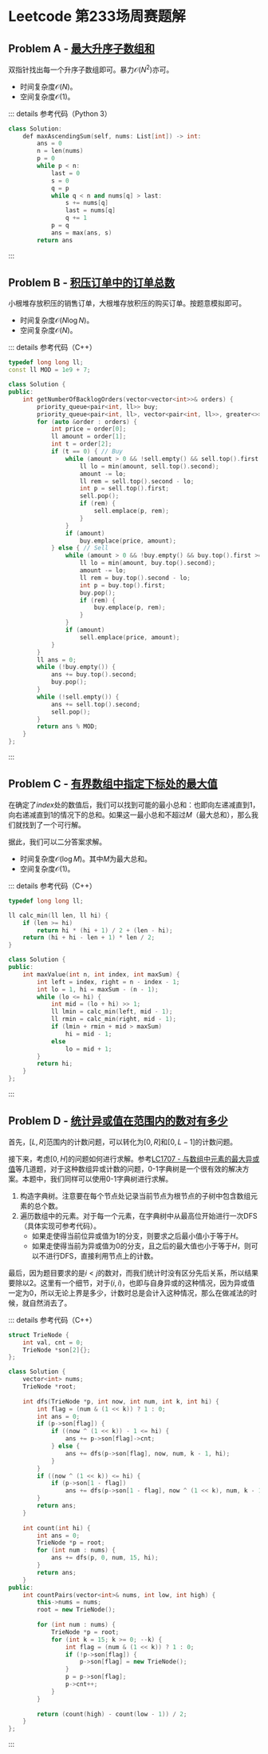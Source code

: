# Leetcode 第233场周赛题解

## Problem A - [最大升序子数组和](https://leetcode-cn.com/problems/maximum-ascending-subarray-sum/)

双指针找出每一个升序子数组即可。暴力$\mathcal{O}(N^2)$亦可。

- 时间复杂度$\mathcal{O}(N)$。
- 空间复杂度$\mathcal{O}(1)$。

::: details 参考代码（Python 3）

```cpp
class Solution:
    def maxAscendingSum(self, nums: List[int]) -> int:
        ans = 0
        n = len(nums)
        p = 0
        while p < n:
            last = 0
            s = 0
            q = p
            while q < n and nums[q] > last:
                s += nums[q]
                last = nums[q]
                q += 1
            p = q
            ans = max(ans, s)
        return ans
```

:::

## Problem B - [积压订单中的订单总数](https://leetcode-cn.com/problems/number-of-orders-in-the-backlog/)

小根堆存放积压的销售订单，大根堆存放积压的购买订单。按题意模拟即可。

- 时间复杂度$\mathcal{O}(N\log N)$。
- 空间复杂度$\mathcal{O}(N)$。

::: details 参考代码（C++）

```cpp
typedef long long ll;
const ll MOD = 1e9 + 7;

class Solution {
public:
    int getNumberOfBacklogOrders(vector<vector<int>>& orders) {
        priority_queue<pair<int, ll>> buy;
        priority_queue<pair<int, ll>, vector<pair<int, ll>>, greater<>> sell;
        for (auto &order : orders) {
            int price = order[0];
            ll amount = order[1];
            int t = order[2];
            if (t == 0) { // Buy
                while (amount > 0 && !sell.empty() && sell.top().first <= price) {
                    ll lo = min(amount, sell.top().second);
                    amount -= lo;
                    ll rem = sell.top().second - lo;
                    int p = sell.top().first;
                    sell.pop();
                    if (rem) {
                        sell.emplace(p, rem);
                    }
                }
                if (amount)
                    buy.emplace(price, amount);
            } else { // Sell
                while (amount > 0 && !buy.empty() && buy.top().first >= price) {
                    ll lo = min(amount, buy.top().second);
                    amount -= lo;
                    ll rem = buy.top().second - lo;
                    int p = buy.top().first;
                    buy.pop();
                    if (rem) {
                        buy.emplace(p, rem);
                    }
                }
                if (amount)
                    sell.emplace(price, amount);
            }
        }
        ll ans = 0;
        while (!buy.empty()) {
            ans += buy.top().second;
            buy.pop();
        }
        while (!sell.empty()) {
            ans += sell.top().second;
            sell.pop();
        }
        return ans % MOD;
    }
};
```

:::

## Problem C - [有界数组中指定下标处的最大值](https://leetcode-cn.com/problems/maximum-value-at-a-given-index-in-a-bounded-array/)

在确定了$index$处的数值后，我们可以找到可能的最小总和：也即向左递减直到$1$，向右递减直到$1$的情况下的总和。如果这一最小总和不超过$M$（最大总和），那么我们就找到了一个可行解。

据此，我们可以二分答案求解。

- 时间复杂度$\mathcal{O}(\log M)$。其中$M$为最大总和。
- 空间复杂度$\mathcal{O}(1)$。

::: details 参考代码（C++）

```cpp
typedef long long ll;

ll calc_min(ll len, ll hi) {
    if (len >= hi)
        return hi * (hi + 1) / 2 + (len - hi);
    return (hi + hi - len + 1) * len / 2;
}

class Solution {
public:
    int maxValue(int n, int index, int maxSum) {
        int left = index, right = n - index - 1;
        int lo = 1, hi = maxSum - (n - 1);
        while (lo <= hi) {
            int mid = (lo + hi) >> 1;
            ll lmin = calc_min(left, mid - 1);
            ll rmin = calc_min(right, mid - 1);
            if (lmin + rmin + mid > maxSum)
                hi = mid - 1;
            else
                lo = mid + 1;
        }
        return hi;
    }
};
```

:::

## Problem D - [统计异或值在范围内的数对有多少](https://leetcode-cn.com/problems/count-pairs-with-xor-in-a-range/)

首先，$[L,R]$范围内的计数问题，可以转化为$[0,R]$和$[0,L-1]$的计数问题。

接下来，考虑$[0,H]$的问题如何进行求解。参考[LC1707 -  与数组中元素的最大异或值](https://leetcode-cn.com/problems/maximum-xor-with-an-element-from-array/)等几道题，对于这种数组异或计数的问题，0-1字典树是一个很有效的解决方案。本题中，我们同样可以使用0-1字典树进行求解。

1. 构造字典树。注意要在每个节点处记录当前节点为根节点的子树中包含数组元素的总个数。
2. 遍历数组中的元素。对于每一个元素，在字典树中从最高位开始进行一次DFS（具体实现可参考代码）。
    - 如果走使得当前位异或值为$1$的分支，则要求之后最小值小于等于$H$。
    - 如果走使得当前为异或值为$0$的分支，且之后的最大值也小于等于$H$，则可以不进行DFS，直接利用节点上的计数。

最后，因为题目要求的是$i<j$的数对，而我们统计时没有区分先后关系，所以结果要除以$2$。这里有一个细节，对于$(i,i)$，也即与自身异或的这种情况，因为异或值一定为$0$，所以无论上界是多少，计数时总是会计入这种情况，那么在做减法的时候，就自然消去了。

::: details 参考代码（C++）

```cpp
struct TrieNode {
    int val, cnt = 0;
    TrieNode *son[2]{};
};

class Solution {
    vector<int> nums;
    TrieNode *root;
    
    int dfs(TrieNode *p, int now, int num, int k, int hi) {
        int flag = (num & (1 << k)) ? 1 : 0;
        int ans = 0;
        if (p->son[flag]) {
            if ((now ^ (1 << k)) - 1 <= hi) {
                ans += p->son[flag]->cnt;
            } else {
                ans += dfs(p->son[flag], now, num, k - 1, hi);
            }
        }
        if ((now ^ (1 << k)) <= hi) {
            if (p->son[1 - flag])
                ans += dfs(p->son[1 - flag], now ^ (1 << k), num, k - 1, hi);
        }
        return ans;
    }
    
    int count(int hi) {
        int ans = 0;
        TrieNode *p = root;
        for (int num : nums) {
            ans += dfs(p, 0, num, 15, hi);
        }
        return ans;
    }
public:
    int countPairs(vector<int>& nums, int low, int high) {
        this->nums = nums;
        root = new TrieNode();
        
        for (int num : nums) {
            TrieNode *p = root;
            for (int k = 15; k >= 0; --k) {
                int flag = (num & (1 << k)) ? 1 : 0;
                if (!p->son[flag]) {
                    p->son[flag] = new TrieNode();
                }
                p = p->son[flag];
                p->cnt++;
            }
        }
        
        return (count(high) - count(low - 1)) / 2;
    }
};
```

:::

<Utterances />

